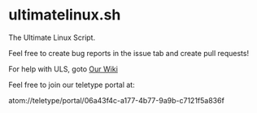 # ultimatelinux.sh

The Ultimate Linux Script.

Feel free to create bug reports in the issue tab and create pull requests!

For help with ULS, goto [Our Wiki](https://github.com/josephworks/ultimatelinux.sh/wiki)

Feel free to join our teletype portal at:

atom://teletype/portal/06a43f4c-a177-4b77-9a9b-c7121f5a836f
